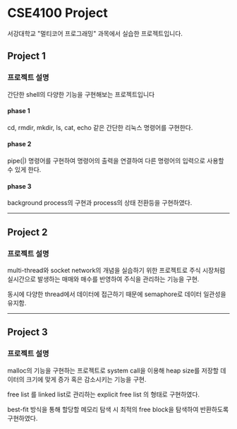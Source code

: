 # CSE4100  Project
서강대학교 "멀티코어 프로그래밍" 과목에서 실습한 프로젝트입니다.


## Project 1
### 프로젝트 설명
간단한 shell의 다양한 기능을 구현해보는 프로젝트입니다
#### phase 1
cd, rmdir, mkdir, ls, cat, echo 같은 간단한 리눅스 명령어를 구현한다.

#### phase 2
pipe(|) 명령어를 구현하여 명령어의 출력을 연결하여 다른 명령어의 입력으로 사용할 수 있게 한다.

#### phase 3
background process의 구현과 process의 상태 전환등을 구현하였다. 

-------
## Project 2
### 프로젝트 설명
multi-thread와 socket network의 개념을 실습하기 위한 프로젝트로 주식 시장처럼 실시간으로 발생하는 매매와 매수를 반영하여 주식을 관리하는 기능을 구현.

동시에 다양한 thread에서 데이터에 접근하기 때문에 semaphore로 데이터 일관성을 유지함.

------
## Project 3
### 프로젝트 설명
malloc의 기능을 구현하는 프로젝트로 system call을 이용해 heap size를 저장할 데이터의 크기에 맞게 증가 혹은 감소시키는 기능을 구현.

free list 를 linked list로 관리하는 explicit free list 의 형태로 구현하였다.

best-fit 방식을 통해 할당할 메모리 탐색 시 최적의 free block을 탐색하여 반환하도록 구현하였다.
